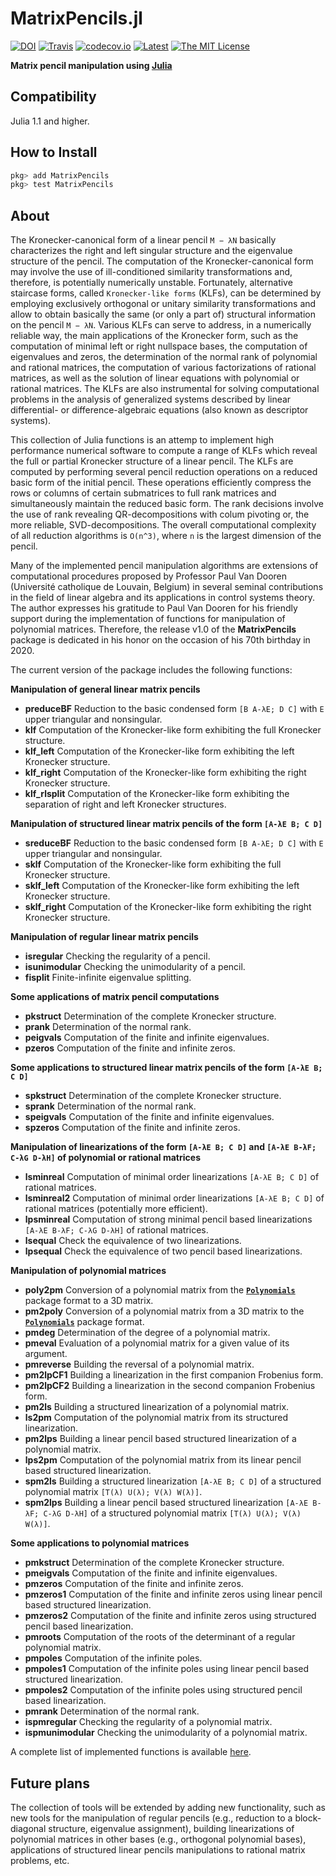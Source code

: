 # MatrixPencils.jl
[![DOI](https://zenodo.org/badge/DOI/10.5281/zenodo.3837409.svg)](https://doi.org/10.5281/zenodo.3837409)
[![Travis](https://travis-ci.com/andreasvarga/MatrixPencils.jl.svg?branch=master)](https://travis-ci.com/andreasvarga/MatrixPencils.jl)
[![codecov.io](https://codecov.io/gh/andreasvarga/MatrixPencils.jl/coverage.svg?branch=master)](https://codecov.io/gh/andreasvarga/MatrixPencils.jl?branch=master)
[![Latest](https://img.shields.io/badge/docs-latest-blue.svg)](https://andreasvarga.github.io/MatrixPencils.jl/dev/)
[![The MIT License](https://img.shields.io/badge/license-MIT-brightgreen.svg?style=flat-square)](https://github.com/andreasvarga/MatrixPencils.jl/blob/master/LICENSE.md)

**Matrix pencil manipulation using [Julia](http://julialang.org)**

## Compatibility

Julia 1.1 and higher.

## How to Install

````JULIA
pkg> add MatrixPencils
pkg> test MatrixPencils
````
## About

The Kronecker-canonical form of a linear pencil `M − λN` basically characterizes the right and left singular structure and the eigenvalue structure of the pencil. The computation of the Kronecker-canonical form may involve the use of ill-conditioned similarity transformations and, therefore, is potentially numerically unstable. Fortunately, alternative staircase forms, called `Kronecker-like forms` (KLFs), can be determined by employing exclusively orthogonal or unitary similarity transformations and allow to obtain basically the same (or only a part of) structural information on the pencil `M − λN`. Various KLFs can serve to address, in a numerically reliable way, the main applications of the Kronecker form,
such as the computation of minimal left or right nullspace bases, the computation of eigenvalues and zeros, the determination of the normal rank of polynomial and rational matrices, the computation of various factorizations of rational matrices, as well as the solution of linear equations with polynomial or rational matrices. The KLFs are also instrumental for solving computational problems in the analysis of generalized systems described by linear differential- or difference-algebraic equations (also known as descriptor systems).

This collection of Julia functions is an attemp to implement high performance numerical software to compute a range of
KLFs which reveal the full or partial Kronecker structure of a linear pencil. The KLFs are computed by performing several pencil reduction operations on a reduced basic form of the initial pencil. These operations efficiently compress the rows or columns of certain submatrices to full rank matrices and simultaneously maintain the reduced basic form. The rank decisions involve the use of rank revealing QR-decompositions with colum pivoting or, the more reliable, SVD-decompositions. The overall computational complexity of all reduction algorithms is ``O(n^3)``, where ``n`` is the largest dimension of the pencil.

Many of the implemented pencil manipulation algorithms are extensions of computational procedures proposed by Professor Paul Van Dooren (Université catholique de Louvain, Belgium) in several seminal contributions in the field of linear algebra and its applications in control systems theory. The author expresses his gratitude to Paul Van Dooren for his friendly support during the implementation of functions for manipulation of polynomial matrices. Therefore, the release v1.0 of the **MatrixPencils** package is dedicated in his honor on the occasion of his 70th birthday in 2020.

The current version of the package includes the following functions:

**Manipulation of general linear matrix pencils**

* **preduceBF**  Reduction to the basic condensed form  `[B A-λE; D C]` with `E` upper triangular and nonsingular.
* **klf**   Computation of the Kronecker-like form exhibiting the full Kronecker structure.
* **klf_left**  Computation of the Kronecker-like form exhibiting the left Kronecker structure.
* **klf_right**  Computation of the Kronecker-like form exhibiting the right Kronecker structure.
* **klf_rlsplit**  Computation of the Kronecker-like form exhibiting the separation of right and left Kronecker structures.

**Manipulation of structured linear matrix pencils of the form `[A-λE B; C D]`**

* **sreduceBF** Reduction to the basic condensed form  `[B A-λE; D C]` with `E` upper triangular and nonsingular.
* **sklf**  Computation of the Kronecker-like form exhibiting the full Kronecker structure.
* **sklf_left** Computation of the Kronecker-like form exhibiting the left Kronecker structure.
* **sklf_right**  Computation of the Kronecker-like form exhibiting the right Kronecker structure.

**Manipulation of regular linear matrix pencils**

* **isregular**   Checking the regularity of a pencil.
* **isunimodular** Checking the unimodularity of a pencil.
* **fisplit**  Finite-infinite eigenvalue splitting.

**Some applications of matrix pencil computations**

* **pkstruct** Determination of the complete Kronecker structure.  
* **prank** Determination of the normal rank.
* **peigvals** Computation of the finite and infinite eigenvalues.
* **pzeros** Computation of the finite and infinite zeros.

**Some applications to structured linear matrix pencils of the form `[A-λE B; C D]`**

* **spkstruct**  Determination of the complete Kronecker structure.
* **sprank**  Determination of the normal rank.
* **speigvals**  Computation of the finite and infinite eigenvalues.
* **spzeros**  Computation of the finite and infinite zeros.

**Manipulation of linearizations of the form `[A-λE B; C D]` and `[A-λE B-λF; C-λG D-λH]` of polynomial or rational matrices**

* **lsminreal** Computation of minimal order linearizations `[A-λE B; C D]` of rational matrices.
* **lsminreal2** Computation of minimal order linearizations `[A-λE B; C D]` of rational matrices (potentially more efficient).
* **lpsminreal**  Computation of strong minimal pencil based linearizations `[A-λE B-λF; C-λG D-λH]` of rational matrices.
* **lsequal**  Check the equivalence of two linearizations.
* **lpsequal**  Check the equivalence of two pencil based linearizations.  

**Manipulation of polynomial matrices** 

* **poly2pm**  Conversion of a polynomial matrix from the **[`Polynomials`](https://github.com/JuliaMath/Polynomials.jl)** package format to a 3D matrix.
* **pm2poly**  Conversion of a polynomial matrix from a 3D matrix to the **[`Polynomials`](https://github.com/JuliaMath/Polynomials.jl)** package format.
* **pmdeg**  Determination of the degree of a polynomial matrix.
* **pmeval**  Evaluation of a polynomial matrix for a given value of its argument.
* **pmreverse**  Building the reversal of a polynomial matrix.  
* **pm2lpCF1**  Building a linearization in the first companion Frobenius form.
* **pm2lpCF2**  Building a linearization in the second companion Frobenius form.  
* **pm2ls**  Building a structured linearization of a polynomial matrix.
* **ls2pm**  Computation of the polynomial matrix from its structured linearization.
* **pm2lps**  Building a linear pencil based structured linearization of a polynomial matrix.
* **lps2pm**  Computation of the polynomial matrix from its linear pencil based structured linearization.
* **spm2ls** Building a structured linearization `[A-λE B; C D]` of a structured polynomial matrix `[T(λ) U(λ); V(λ) W(λ)]`.
* **spm2lps** Building a linear pencil based structured linearization `[A-λE B-λF; C-λG D-λH]` of a structured polynomial matrix `[T(λ) U(λ); V(λ) W(λ)]`.

**Some applications to polynomial matrices** 

* **pmkstruct**  Determination of the complete Kronecker structure.
* **pmeigvals**  Computation of the finite and infinite eigenvalues.
* **pmzeros**  Computation of the finite and infinite zeros.
* **pmzeros1**  Computation of the finite and infinite zeros using linear pencil based structured linearization.
* **pmzeros2**  Computation of the finite and infinite zeros using structured pencil based linearization.
* **pmroots**  Computation of the roots of the determinant of a regular polynomial matrix.
* **pmpoles**  Computation of the infinite poles.
* **pmpoles1**  Computation of the infinite poles using linear pencil based structured linearization.
* **pmpoles2**  Computation of the infinite poles using structured pencil based linearization.
* **pmrank**  Determination of the normal rank.
* **ispmregular**  Checking the regularity of a polynomial matrix.
* **ispmunimodular**  Checking the unimodularity of a polynomial matrix.

A complete list of implemented functions is available [here](https://sites.google.com/site/andreasvargacontact/home/software/matrix-pencils-in-julia).

## Future plans

The collection of tools will be extended by adding new functionality, such as new tools for the manipulation of regular pencils (e.g., reduction to a block-diagonal structure, eigenvalue assignment), building linearizations of polynomial matrices in other bases (e.g., orthogonal polynomial bases), applications of structured linear pencils manipulations to rational matrix problems, etc.
